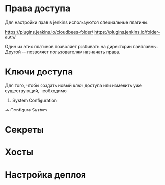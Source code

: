# Права доступа

Для настройки прав в jenkins используются специальные плагины.

https://plugins.jenkins.io/cloudbees-folder/
https://plugins.jenkins.io/folder-auth/

Один из этих плагинов позволяет разбивать на директории пайплайны. Другой -- позволяет пользователям назначать права.

# Ключи доступа

Для того, чтобы создать новый ключ доступа или изменить уже существующий, необходимо

1. System Configuration



-> Configure System

# Секреты
# Хосты

# Настройка деплоя
